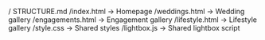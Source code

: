 / STRUCTURE.md
/index.html            → Homepage
/weddings.html         → Wedding gallery
/engagements.html      → Engagement gallery
/lifestyle.html        → Lifestyle gallery
/style.css             → Shared styles
/lightbox.js           → Shared lightbox script
